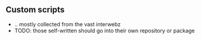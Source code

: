 ## Custom scripts

- .. mostly collected from the vast interwebz
- TODO: those self-written should go into their own repository or package
